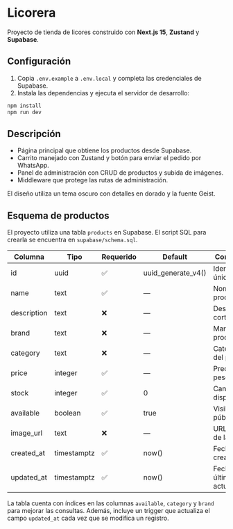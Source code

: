 # Licorera

Proyecto de tienda de licores construido con **Next.js 15**, **Zustand** y **Supabase**.

## Configuración

1. Copia `.env.example` a `.env.local` y completa las credenciales de Supabase.
2. Instala las dependencias y ejecuta el servidor de desarrollo:

```bash
npm install
npm run dev
```

## Descripción

- Página principal que obtiene los productos desde Supabase.
- Carrito manejado con Zustand y botón para enviar el pedido por WhatsApp.
- Panel de administración con CRUD de productos y subida de imágenes.
- Middleware que protege las rutas de administración.

El diseño utiliza un tema oscuro con detalles en dorado y la fuente Geist.

## Esquema de productos

El proyecto utiliza una tabla `products` en Supabase. El script SQL para crearla se encuentra en `supabase/schema.sql`.

| Columna     | Tipo        | Requerido | Default             | Comentario                     |
|-------------|-------------|-----------|---------------------|-------------------------------|
| id          | uuid        | ✅        | uuid_generate_v4()  | Identificador único           |
| name        | text        | ✅        | —                   | Nombre del producto           |
| description | text        | ❌        | —                   | Descripción corta             |
| brand       | text        | ❌        | —                   | Marca o productor             |
| category    | text        | ❌        | —                   | Categoría del producto        |
| price       | integer     | ✅        | —                   | Precio en pesos               |
| stock       | integer     | ✅        | 0                   | Cantidad disponible           |
| available   | boolean     | ✅        | true                | Visible al público            |
| image_url   | text        | ❌        | —                   | URL pública de la imagen      |
| created_at  | timestamptz | ✅        | now()               | Fecha de creación             |
| updated_at  | timestamptz | ✅        | now()               | Fecha de última actualización |

La tabla cuenta con índices en las columnas `available`, `category` y `brand` para
mejorar las consultas. Además, incluye un trigger que actualiza el campo
`updated_at` cada vez que se modifica un registro.

